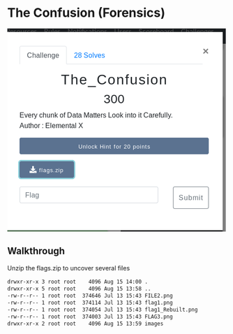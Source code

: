 # The Confusion (Forensics)

![Title](images/title.png)

## Walkthrough

Unzip the flags.zip to uncover several files

```
drwxr-xr-x 3 root root    4096 Aug 15 14:00 .
drwxr-xr-x 5 root root    4096 Aug 15 13:58 ..
-rw-r--r-- 1 root root  374646 Jul 13 15:43 FILE2.png
-rw-r--r-- 1 root root  374114 Jul 13 15:43 flag1.png
-rw-r--r-- 1 root root  374054 Jul 13 15:43 flag1_Rebuilt.png
-rw-r--r-- 1 root root  374003 Jul 13 15:43 FLAG3.png
drwxr-xr-x 2 root root    4096 Aug 15 13:59 images
```